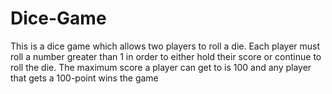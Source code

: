 # Dice-Game
This is a dice game which allows two players to roll a die. Each player must roll a number greater than 1 in order to either hold their score or continue to roll the die. The maximum score a player can get to is 100 and any player that gets a 100-point wins the game
